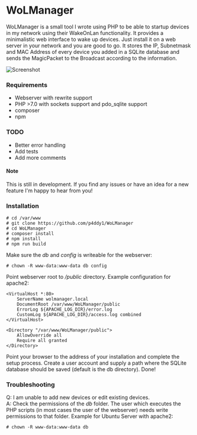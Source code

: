 # WoLManager

WoLManager is a small tool I wrote using PHP to be able to startup devices in my network using their WakeOnLan functionality.
It provides a minimalistic web interface to wake up devices. Just install it on a web server in your network and you are good to go.
It stores the IP, Subnetmask and MAC Address of every device you added in a SQLite database and sends the MagicPacket to the Broadcast
according to the information.

![Screenshot](http://hothead.lpnw.de/wolmanager3.jpg)

### Requirements

* Webserver with rewrite support
* PHP >7.0 with sockets support and pdo_sqlite support
* composer
* npm

### TODO

* Better error handling
* Add tests
* Add more comments

#### Note
This is still in development. If you find any issues or have an idea for a new feature I'm happy to hear from you!

### Installation
```
# cd /var/www
# git clone https://github.com/p4ddy1/WoLManager
# cd WoLManager
# composer install
# npm install
# npm run build
```
Make sure the _db_ and _config_ is writeable for the webserver:

```
# chown -R www-data:www-data db config
```

Point webserver root to _/public_ directory. Example configuration for apache2:
```
<VirtualHost *:80>
    ServerName wolmanager.local
    DocumentRoot /var/www/WoLManager/public
    ErrorLog ${APACHE_LOG_DIR}/error.log
    CustomLog ${APACHE_LOG_DIR}/access.log combined
</VirtualHost>

<Directory "/var/www/WoLManager/public">
    AllowOverride all
    Require all granted
</Directory>
```

Point your browser to the address of your installation and complete the setup process. Create a user account and supply a
path where the SQLite database should be saved (default is the db directory). Done!

### Troubleshooting

Q: I am unable to add new devices or edit existing devices.  
A: Check the permissions of the _db_ folder. The user which executes the PHP scripts (in most cases the user of the webserver)
needs write permissions to that folder. Example for Ubuntu Server with apache2:
```
# chown -R www-data:www-data db
```
